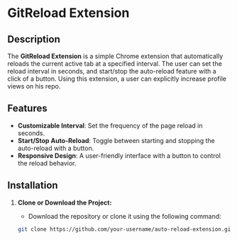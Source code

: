 # GitReload Extension

## Description

The **GitReload Extension** is a simple Chrome extension that automatically reloads the current active tab at a specified interval. The user can set the reload interval in seconds, and start/stop the auto-reload feature with a click of a button. Using this extension, a user can explicitly increase profile views on his repo.

## Features

- **Customizable Interval**: Set the frequency of the page reload in seconds.
- **Start/Stop Auto-Reload**: Toggle between starting and stopping the auto-reload with a button.
- **Responsive Design**: A user-friendly interface with a button to control the reload behavior.

## Installation

1. **Clone or Download the Project:**
   - Download the repository or clone it using the following command:

   ```bash
   git clone https://github.com/your-username/auto-reload-extension.git
